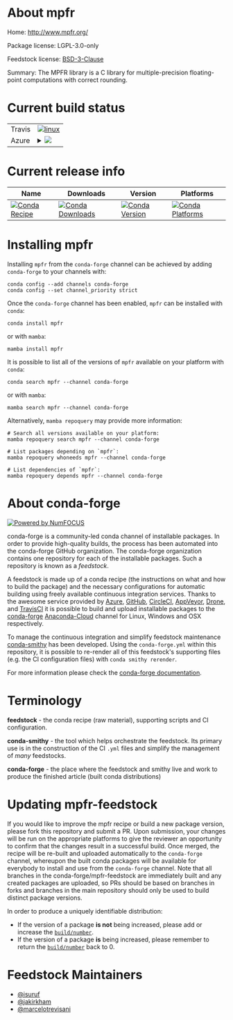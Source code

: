 About mpfr
==========

Home: http://www.mpfr.org/

Package license: LGPL-3.0-only

Feedstock license: [BSD-3-Clause](https://github.com/conda-forge/mpfr-feedstock/blob/main/LICENSE.txt)

Summary: The MPFR library is a C library for multiple-precision floating-point computations with correct rounding.

Current build status
====================


<table><tr>
    <td>Travis</td>
    <td>
      <a href="https://app.travis-ci.com/conda-forge/mpfr-feedstock">
        <img alt="linux" src="https://img.shields.io/travis/com/conda-forge/mpfr-feedstock/main.svg?label=Linux">
      </a>
    </td>
  </tr>
    
  <tr>
    <td>Azure</td>
    <td>
      <details>
        <summary>
          <a href="https://dev.azure.com/conda-forge/feedstock-builds/_build/latest?definitionId=643&branchName=main">
            <img src="https://dev.azure.com/conda-forge/feedstock-builds/_apis/build/status/mpfr-feedstock?branchName=main">
          </a>
        </summary>
        <table>
          <thead><tr><th>Variant</th><th>Status</th></tr></thead>
          <tbody><tr>
              <td>linux_64</td>
              <td>
                <a href="https://dev.azure.com/conda-forge/feedstock-builds/_build/latest?definitionId=643&branchName=main">
                  <img src="https://dev.azure.com/conda-forge/feedstock-builds/_apis/build/status/mpfr-feedstock?branchName=main&jobName=linux&configuration=linux%20linux_64_" alt="variant">
                </a>
              </td>
            </tr><tr>
              <td>linux_aarch64</td>
              <td>
                <a href="https://dev.azure.com/conda-forge/feedstock-builds/_build/latest?definitionId=643&branchName=main">
                  <img src="https://dev.azure.com/conda-forge/feedstock-builds/_apis/build/status/mpfr-feedstock?branchName=main&jobName=linux&configuration=linux%20linux_aarch64_" alt="variant">
                </a>
              </td>
            </tr><tr>
              <td>linux_ppc64le</td>
              <td>
                <a href="https://dev.azure.com/conda-forge/feedstock-builds/_build/latest?definitionId=643&branchName=main">
                  <img src="https://dev.azure.com/conda-forge/feedstock-builds/_apis/build/status/mpfr-feedstock?branchName=main&jobName=linux&configuration=linux%20linux_ppc64le_" alt="variant">
                </a>
              </td>
            </tr><tr>
              <td>osx_64</td>
              <td>
                <a href="https://dev.azure.com/conda-forge/feedstock-builds/_build/latest?definitionId=643&branchName=main">
                  <img src="https://dev.azure.com/conda-forge/feedstock-builds/_apis/build/status/mpfr-feedstock?branchName=main&jobName=osx&configuration=osx%20osx_64_" alt="variant">
                </a>
              </td>
            </tr><tr>
              <td>osx_arm64</td>
              <td>
                <a href="https://dev.azure.com/conda-forge/feedstock-builds/_build/latest?definitionId=643&branchName=main">
                  <img src="https://dev.azure.com/conda-forge/feedstock-builds/_apis/build/status/mpfr-feedstock?branchName=main&jobName=osx&configuration=osx%20osx_arm64_" alt="variant">
                </a>
              </td>
            </tr><tr>
              <td>win_64</td>
              <td>
                <a href="https://dev.azure.com/conda-forge/feedstock-builds/_build/latest?definitionId=643&branchName=main">
                  <img src="https://dev.azure.com/conda-forge/feedstock-builds/_apis/build/status/mpfr-feedstock?branchName=main&jobName=win&configuration=win%20win_64_" alt="variant">
                </a>
              </td>
            </tr>
          </tbody>
        </table>
      </details>
    </td>
  </tr>
</table>

Current release info
====================

| Name | Downloads | Version | Platforms |
| --- | --- | --- | --- |
| [![Conda Recipe](https://img.shields.io/badge/recipe-mpfr-green.svg)](https://anaconda.org/conda-forge/mpfr) | [![Conda Downloads](https://img.shields.io/conda/dn/conda-forge/mpfr.svg)](https://anaconda.org/conda-forge/mpfr) | [![Conda Version](https://img.shields.io/conda/vn/conda-forge/mpfr.svg)](https://anaconda.org/conda-forge/mpfr) | [![Conda Platforms](https://img.shields.io/conda/pn/conda-forge/mpfr.svg)](https://anaconda.org/conda-forge/mpfr) |

Installing mpfr
===============

Installing `mpfr` from the `conda-forge` channel can be achieved by adding `conda-forge` to your channels with:

```
conda config --add channels conda-forge
conda config --set channel_priority strict
```

Once the `conda-forge` channel has been enabled, `mpfr` can be installed with `conda`:

```
conda install mpfr
```

or with `mamba`:

```
mamba install mpfr
```

It is possible to list all of the versions of `mpfr` available on your platform with `conda`:

```
conda search mpfr --channel conda-forge
```

or with `mamba`:

```
mamba search mpfr --channel conda-forge
```

Alternatively, `mamba repoquery` may provide more information:

```
# Search all versions available on your platform:
mamba repoquery search mpfr --channel conda-forge

# List packages depending on `mpfr`:
mamba repoquery whoneeds mpfr --channel conda-forge

# List dependencies of `mpfr`:
mamba repoquery depends mpfr --channel conda-forge
```


About conda-forge
=================

[![Powered by
NumFOCUS](https://img.shields.io/badge/powered%20by-NumFOCUS-orange.svg?style=flat&colorA=E1523D&colorB=007D8A)](https://numfocus.org)

conda-forge is a community-led conda channel of installable packages.
In order to provide high-quality builds, the process has been automated into the
conda-forge GitHub organization. The conda-forge organization contains one repository
for each of the installable packages. Such a repository is known as a *feedstock*.

A feedstock is made up of a conda recipe (the instructions on what and how to build
the package) and the necessary configurations for automatic building using freely
available continuous integration services. Thanks to the awesome service provided by
[Azure](https://azure.microsoft.com/en-us/services/devops/), [GitHub](https://github.com/),
[CircleCI](https://circleci.com/), [AppVeyor](https://www.appveyor.com/),
[Drone](https://cloud.drone.io/welcome), and [TravisCI](https://travis-ci.com/)
it is possible to build and upload installable packages to the
[conda-forge](https://anaconda.org/conda-forge) [Anaconda-Cloud](https://anaconda.org/)
channel for Linux, Windows and OSX respectively.

To manage the continuous integration and simplify feedstock maintenance
[conda-smithy](https://github.com/conda-forge/conda-smithy) has been developed.
Using the ``conda-forge.yml`` within this repository, it is possible to re-render all of
this feedstock's supporting files (e.g. the CI configuration files) with ``conda smithy rerender``.

For more information please check the [conda-forge documentation](https://conda-forge.org/docs/).

Terminology
===========

**feedstock** - the conda recipe (raw material), supporting scripts and CI configuration.

**conda-smithy** - the tool which helps orchestrate the feedstock.
                   Its primary use is in the construction of the CI ``.yml`` files
                   and simplify the management of *many* feedstocks.

**conda-forge** - the place where the feedstock and smithy live and work to
                  produce the finished article (built conda distributions)


Updating mpfr-feedstock
=======================

If you would like to improve the mpfr recipe or build a new
package version, please fork this repository and submit a PR. Upon submission,
your changes will be run on the appropriate platforms to give the reviewer an
opportunity to confirm that the changes result in a successful build. Once
merged, the recipe will be re-built and uploaded automatically to the
`conda-forge` channel, whereupon the built conda packages will be available for
everybody to install and use from the `conda-forge` channel.
Note that all branches in the conda-forge/mpfr-feedstock are
immediately built and any created packages are uploaded, so PRs should be based
on branches in forks and branches in the main repository should only be used to
build distinct package versions.

In order to produce a uniquely identifiable distribution:
 * If the version of a package **is not** being increased, please add or increase
   the [``build/number``](https://docs.conda.io/projects/conda-build/en/latest/resources/define-metadata.html#build-number-and-string).
 * If the version of a package **is** being increased, please remember to return
   the [``build/number``](https://docs.conda.io/projects/conda-build/en/latest/resources/define-metadata.html#build-number-and-string)
   back to 0.

Feedstock Maintainers
=====================

* [@isuruf](https://github.com/isuruf/)
* [@jakirkham](https://github.com/jakirkham/)
* [@marcelotrevisani](https://github.com/marcelotrevisani/)

